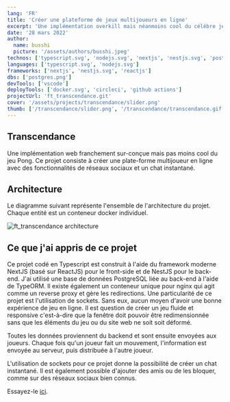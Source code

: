 ```yaml
---
lang: 'FR'
title: 'Créer une plateforme de jeux multijoueurs en ligne'
excerpt: 'Une implémentation overkill mais néanmoins cool du célèbre jeu Pong'
date: '28 mars 2022'
author:
  name: busshi
  picture: '/assets/authors/busshi.jpeg'
technos: ['typescript.svg', 'nodejs.svg', 'nextjs', 'nestjs.svg', 'postgres.png']
languages: ['typescript.svg', 'nodejs.svg']
frameworks: ['nextjs', 'nestjs.svg', 'reactjs']
dbs: ['postgres.png']
devTools: ['vscode']
deployTools: ['docker.svg', 'circleci', 'github actions']
projectUrl: 'ft_transcendance.git'
cover: '/assets/projects/transcendance/slider.png'
thumb: ['/transcendance/slider.png', '/transcendance/transcendance.gif']
---
```


## Transcendance

Une implémentation web franchement sur-conçue mais pas moins cool du jeu Pong. Ce projet consiste à créer une plate-forme multijoueur en ligne avec des fonctionnalités de réseaux sociaux et un chat instantané.

## Architecture

Le diagramme suivant représente l'ensemble de l'architecture du projet. Chaque entité est un conteneur docker individuel.

![ft_transcendance architecture](/assets/projects/transcendance/transcendance_architecture.png)

## Ce que j'ai appris de ce projet

Ce projet codé en Typescript est construit à l'aide du framework moderne NextJS (basé sur ReactJS) pour le front-side et de NestJS pour le back-end. J'ai utilisé une base de données PostgreSQL liée au back-end à l'aide de TypeORM. Il existe également un conteneur unique pour nginx qui agit comme un reverse proxy et gère les redirections. Une particularité de ce projet est l'utilisation de sockets. Sans eux, aucun moyen d'avoir une bonne expérience de jeu en ligne. Il est question de créer un jeu fluide et responsive c'est-à-dire que la fenêtre doit pouvoir être redimensionnée sans que les éléments du jeu ou du site web ne soit soit déformé.

Toutes les données proviennent du backend et sont ensuite envoyées aux joueurs. Chaque fois qu'un joueur fait un mouvement, l'information est envoyée au serveur, puis distribuée à l'autre joueur.

L'utilisation de sockets pour ce projet donne la possibilité de créer un chat instantané. Il est également possible d'ajouter des amis ou de les bloquer, comme sur des réseaux sociaux bien connus.

Essayez-le [ici](https://play.busshi.fr).